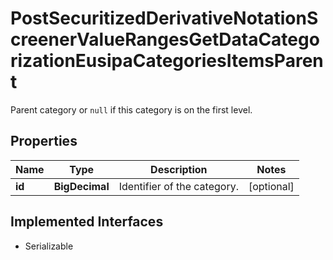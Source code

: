 

# PostSecuritizedDerivativeNotationScreenerValueRangesGetDataCategorizationEusipaCategoriesItemsParent

Parent category or `null` if this category is on the first level.

## Properties

Name | Type | Description | Notes
------------ | ------------- | ------------- | -------------
**id** | **BigDecimal** | Identifier of the category. |  [optional]


## Implemented Interfaces

* Serializable


